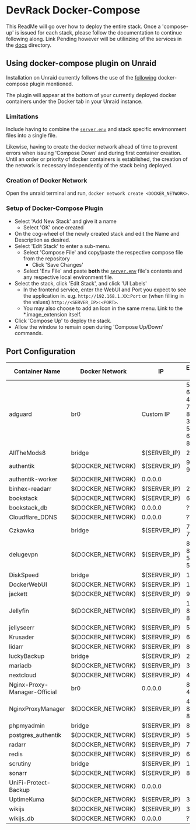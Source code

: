 # DevRack Docker-Compose

This ReadMe will go over how to deploy the entire stack. Once a 'compose-up' is issued for each stack, please follow the documentation to continue following along. Link Pending however will be utilinzing of the services in the [docs](/docker-compose/docs/) directory.

## Using docker-compose plugin on Unraid

Installation on Unraid currently follows the use of the [following](https://github.com/dcflachs/compose_plugin) docker-compose plugin mentioned.

The plugin will appear at the bottom of your currently deployed docker containers under the Docker tab in your Unraid instance.

### **Limitations**

Include having to combine the [`server.env`](../docker-compose/server.env) and stack specific envirnonment files into a single file.

Likewise, having to create the docker network ahead of time to prevent errors when issuing 'Compose Down' and during first container creation. Until an order or priority of docker containers is established, the creation of the network is necessary independently of the stack being deployed.

### Creation of Docker Network

Open the unraid terminal and run, `docker network create <DOCKER_NETWORK>`.

### Setup of Docker-Compose Plugin

- Select 'Add New Stack' and give it a name
  - Select 'OK' once created
- On the cog-wheel of the newly created stack and edit the Name and Description as desired.
- Select 'Edit Stack' to enter a sub-menu.
  - Select 'Compose File' and copy/paste the respective compose file from the repository
    - Click 'Save Changes'
  - Select 'Env File' and paste **both** the [`server.env`](../docker-compose/server.env) file's contents and any respective local environment file.
- Select the stack, click 'Edit Stack', and click 'UI Labels'
  - In the frontend service, enter the WebUI and Port you expect to see the application in. e.g. `http://192.168.1.XX:Port` or (when filling in the values) `http://<SERVER_IP>:<PORT>`.
  - You may also choose to add an Icon in the same menu. Link to the *.image_extension itself.
- Click 'Compose Up' to deploy the stack.
- Allow the window to remain open during 'Compose Up/Down' commands.

## Port Configuration

|Container Name              |Docker Network   |IP          |External Port                                        |
|----------------------------|-----------------|------------|-----------------------------------------------------|
|adguard                     |br0              |Custom IP   |53, 67, 68, 80, 443, 784, 853, 3000, 5443, 6060, 8853|
|AllTheMods8                 |bridge           |${SERVER_IP}|25565                                                |
|authentik                   |${DOCKER_NETWORK}|${SERVER_IP}|9000, 9443                                           |
|authentik-worker            |${DOCKER_NETWORK}|0.0.0.0     |                                                     |
|binhex-readarr              |${DOCKER_NETWORK}|${SERVER_IP}|2194                                                 |
|bookstack                   |${DOCKER_NETWORK}|${SERVER_IP}|6875                                                 |
|bookstack_db                |${DOCKER_NETWORK}|0.0.0.0     |???                                                  |
|Cloudflare_DDNS             |${DOCKER_NETWORK}|0.0.0.0     |???                                                  |
|Czkawka                     |bridge           |${SERVER_IP}|7821, 7921                                           |
|delugevpn                   |${DOCKER_NETWORK}|${SERVER_IP}|8112, 8118, 58846, 58946                             |
|DiskSpeed                   |bridge           |${SERVER_IP}|18888                                                |
|DockerWebUI                 |${DOCKER_NETWORK}|${SERVER_IP}|1111                                                 |
|jackett                     |${DOCKER_NETWORK}|${SERVER_IP}|9117                                                 |
|Jellyfin                    |${DOCKER_NETWORK}|${SERVER_IP}|1900, 8096, 8920                                     |
|jellyseerr                  |${DOCKER_NETWORK}|${SERVER_IP}|5055                                                 |
|Krusader                    |${DOCKER_NETWORK}|${SERVER_IP}|6481                                                 |
|lidarr                      |${DOCKER_NETWORK}|${SERVER_IP}|8686                                                 |
|luckyBackup                 |bridge           |${SERVER_IP}|2385                                                 |
|mariadb                     |${DOCKER_NETWORK}|${SERVER_IP}|3306                                                 |
|nextcloud                   |${DOCKER_NETWORK}|${SERVER_IP}|444                                                  |
|Nginx-Proxy-Manager-Official|br0              |0.0.0.0     |80, 81, 443                                          |
|NginxProxyManager           |${DOCKER_NETWORK}|${SERVER_IP}|4443, 8080, 8181                                     |
|phpmyadmin                  |bridge           |${SERVER_IP}|8070                                                 |
|postgres_authentik          |${DOCKER_NETWORK}|${SERVER_IP}|5432                                                 |
|radarr                      |${DOCKER_NETWORK}|${SERVER_IP}|7878                                                 |
|redis                       |${DOCKER_NETWORK}|${SERVER_IP}|6379                                                 |
|scrutiny                    |bridge           |${SERVER_IP}|1977                                                 |
|sonarr                      |${DOCKER_NETWORK}|${SERVER_IP}|8989                                                 |
|UniFi-Protect-Backup        |${DOCKER_NETWORK}|0.0.0.0     |                                                     |
|UptimeKuma                  |${DOCKER_NETWORK}|${SERVER_IP}|3001                                                 |
|wikijs                      |${DOCKER_NETWORK}|${SERVER_IP}|3256                                                 |
|wikijs_db                   |${DOCKER_NETWORK}|0.0.0.0     |???                                                  |
